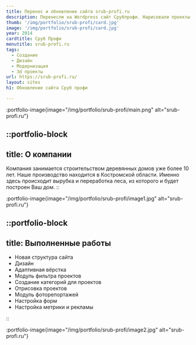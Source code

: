 ```yaml
---
title: Перенос и обновление сайта srub-profi.ru
description: Перенесли на Wordpress сайт Срубпрофи. Нарисовали проекты
thumb: '/img/portfolio/srub-profi/card.jpg'
image: '/img/portfolio/srub-profi/card.jpg'
year: 2014
cardtitle: Сруб Профи
menutitle: srub-profi.ru
tags:
  - Создание
  - Дизайн
  - Модернизация
  - 3d проекты
url: https://srub-profi.ru/
layout: sites
h1: Обновление сайта Сруб профи

---
```



:portfolio-image{image="/img/portfolio/srub-profi/main.png" alt="srub-profi.ru"}

::portfolio-block
---
title: О компании
---
Компания занимается строительством деревянных домов уже более 10 лет. Наше производство находится в Костромской области.
Именно здесь происходит вырубка и переработка леса, из которого и будет построен Ваш дом.
::

:portfolio-image{image="/img/portfolio/srub-profi/image1.jpg" alt="srub-profi.ru"}

::portfolio-block
---
title: Выполненные работы
---

- Новая структура сайта
- Дизайн
- Адаптивная вёрстка
- Модуль фильтра проектов
- Создание категорий для проектов
- Отрисовка проектов
- Модуль фоторепортажей
- Настройка форм
- Настройка метрики и рекламы

::

:portfolio-image{image="/img/portfolio/srub-profi/image2.jpg" alt="srub-profi.ru"}